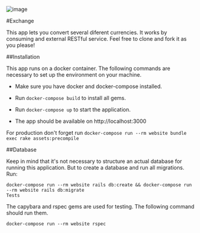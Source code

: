 ![image](/public/app_exchange.png)

#Exchange

This app lets you convert several diferent currencies. It works by consuming and external RESTful service. Feel free to clone and fork it as you please!

##Installation

This app runs on a docker container. The following commands are necessary to set up the environment on your machine.

* Make sure you have docker and docker-compose installed.

* Run ```docker-compose build``` to install all gems.

* Run ```docker-compose up``` to start the application.

* The app should be available on http://localhost:3000

For production don't forget run ```docker-compose run --rm website bundle exec rake assets:precompile```

##Database

Keep in mind that it's not necessary to structure an actual database for running this application. But to create a database and run all migrations. Run:
```
docker-compose run --rm website rails db:create && docker-compose run --rm website rails db:migrate
Tests
```
The capybara and rspec gems are used for testing. The following command should run them.
```
docker-compose run --rm website rspec
```
